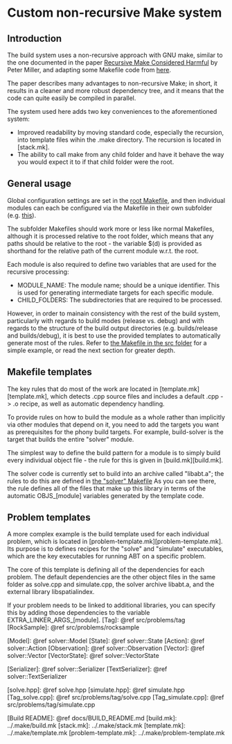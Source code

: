 Custom non-recursive Make system
================================

Introduction
------------
The build system uses a non-recursive approach with GNU make, similar to the
one documented in the paper
[Recursive Make Considered Harmful](http://aegis.sourceforge.net/auug97.pdf)
by Peter Miller, and adapting some Makefile code from
[here](http://evbergen.home.xs4all.nl/nonrecursive-make.html).

The paper describes many advantages to non-recursive Make; in short, it results
in a cleaner and more robust dependency tree, and it means that the code can
quite easily be compiled in parallel.

The system used here adds two key conveniences to the aforementioned system:
- Improved readability by moving standard code, especially the recursion,
	into template files wihin the .make directory.
	The recursion is located in [stack.mk].
- The ability to call make from any child folder and have it behave the way
	you would expect it to if that child folder were the root.

General usage
-------------
Global configuration settings are set in the [root Makefile][Makefile],
and then individual modules can each be configured via the Makefile in their
own subfolder (e.g. [this][Makefile_src]).

The subfolder Makefiles should work more or less like normal Makefiles,
although it is processed relative to the root folder, which means that any paths
should be relative to the root - the variable $(d) is provided as shorthand for
the relative path of the current module w.r.t. the root.

Each module is also required to define two variables that are used for the
recursive processing:
- MODULE_NAME: The module name; should be a unique identifier. This is used
    for generating intermediate targets for each specific module.
- CHILD_FOLDERS: The subdirectories that are required to be processed.

However, in order to mainain consistency with the rest of the build system,
particularly with regards to build modes (release vs. debug) and with regards
to the structure of the build output directories (e.g. builds/release
and builds/debug), it is best to use the provided templates to automatically
generate most of the rules. Refer to
[the Makefile in the src folder][Makefile_src] for a simple example, or read
the next section for greater depth.

Makefile templates
------------------
The key rules that do most of the work are located in
[template.mk][template.mk], which detects .cpp source files and includes
a default .cpp -> .o recipe, as well as automatic dependency handling.

To provide rules on how to build the module as a whole rather than implicitly
via other modules that depend on it, you need to add the targets you want as
prerequisites for the phony build targets. For example,
build-solver
is the target that builds the entire "solver" module.

The simplest way to define the build pattern for a module is to simply build
every individual object file - the rule for this is given in
[build.mk][build.mk].

The solver code is currently set to build into an archive called "libabt.a";
the rules to do this are defined in
[the "solver" Makefile][Makefile_solver]
As you can see there, the rule defines all of the files that make up this
library in terms of the automatic OBJS\_[module] variables generated by
the template code.

Problem templates
-----------------
A more complex example is the build template used for each individual
problem, which is located in [problem-template.mk][problem-template.mk].
Its purpose is to defines recipes for the "solve" and "simulate" executables,
which are the key executables for running ABT on a specific problem.

The core of this template is defining all of the dependencies for each problem.
The default dependencies are the other object files in the same folder as
solve.cpp and simulate.cpp, the solver archive libabt.a, and the external
library libspatialindex.

If your problem needs to be linked to additional libraries, you can specify
this by adding those dependencies to the variable
EXTRA_LINKER_ARGS\_[module].
[Tag]: @ref src/problems/tag
[RockSample]: @ref src/problems/rocksample

[Model]: @ref solver::Model
[State]: @ref solver::State
[Action]: @ref solver::Action
[Observation]: @ref solver::Observation
[Vector]: @ref solver::Vector
[VectorState]: @ref solver::VectorState

[Serializer]: @ref solver::Serializer
[TextSerializer]: @ref solver::TextSerializer

[solve.hpp]: @ref solve.hpp
[simulate.hpp]: @ref simulate.hpp
[Tag_solve.cpp]: @ref src/problems/tag/solve.cpp
[Tag_simulate.cpp]: @ref src/problems/tag/simulate.cpp

[Makefile]: ../Makefile
[Makefile_src]: ../src/Makefile
[Makefile_solver]: ../src/solver/Makefile
[Build README]: @ref docs/BUILD_README.md
[build.mk]: ../.make/build.mk
[stack.mk]: ../.make/stack.mk
[template.mk]: ../.make/template.mk
[problem-template.mk]: ../.make/problem-template.mk
